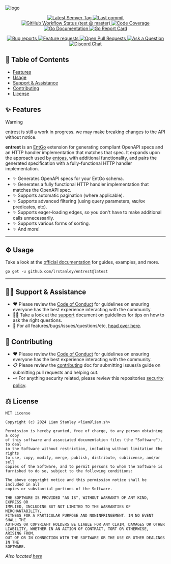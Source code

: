<!-- template:define:options
{
  "nodescription": true
}
-->
![logo](https://liam.sh/-/gh/svg/lrstanley/entrest?layout=left&icon=logos%3Aopenapi&icon.height=60&bg=geometric&bgcolor=rgba%2810%2C+10%2C+10%2C+1%29)

<!-- template:begin:header -->
<!-- do not edit anything in this "template" block, its auto-generated -->

<p align="center">
  <a href="https://github.com/lrstanley/entrest/tags">
    <img title="Latest Semver Tag" src="https://img.shields.io/github/v/tag/lrstanley/entrest?style=flat-square">
  </a>
  <a href="https://github.com/lrstanley/entrest/commits/master">
    <img title="Last commit" src="https://img.shields.io/github/last-commit/lrstanley/entrest?style=flat-square">
  </a>




  <a href="https://github.com/lrstanley/entrest/actions?query=workflow%3Atest+event%3Apush">
    <img title="GitHub Workflow Status (test @ master)" src="https://img.shields.io/github/actions/workflow/status/lrstanley/entrest/test.yml?branch=master&label=test&style=flat-square">
  </a>



  <a href="https://codecov.io/gh/lrstanley/entrest">
    <img title="Code Coverage" src="https://img.shields.io/codecov/c/github/lrstanley/entrest/master?style=flat-square">
  </a>

  <a href="https://pkg.go.dev/github.com/lrstanley/entrest">
    <img title="Go Documentation" src="https://pkg.go.dev/badge/github.com/lrstanley/entrest?style=flat-square">
  </a>
  <a href="https://goreportcard.com/report/github.com/lrstanley/entrest">
    <img title="Go Report Card" src="https://goreportcard.com/badge/github.com/lrstanley/entrest?style=flat-square">
  </a>
</p>
<p align="center">
  <a href="https://github.com/lrstanley/entrest/issues?q=is:open+is:issue+label:bug">
    <img title="Bug reports" src="https://img.shields.io/github/issues/lrstanley/entrest/bug?label=issues&style=flat-square">
  </a>
  <a href="https://github.com/lrstanley/entrest/issues?q=is:open+is:issue+label:enhancement">
    <img title="Feature requests" src="https://img.shields.io/github/issues/lrstanley/entrest/enhancement?label=feature%20requests&style=flat-square">
  </a>
  <a href="https://github.com/lrstanley/entrest/pulls">
    <img title="Open Pull Requests" src="https://img.shields.io/github/issues-pr/lrstanley/entrest?label=prs&style=flat-square">
  </a>
  <a href="https://github.com/lrstanley/entrest/discussions/new?category=q-a">
    <img title="Ask a Question" src="https://img.shields.io/badge/support-ask_a_question!-blue?style=flat-square">
  </a>
  <a href="https://liam.sh/chat"><img src="https://img.shields.io/badge/discord-bytecord-blue.svg?style=flat-square" title="Discord Chat"></a>
</p>
<!-- template:end:header -->

<!-- template:begin:toc -->
<!-- do not edit anything in this "template" block, its auto-generated -->
## :link: Table of Contents

  - [Features](#sparkles-features)
  - [Usage](#gear-usage)
  - [Support &amp; Assistance](#raising_hand_man-support--assistance)
  - [Contributing](#handshake-contributing)
  - [License](#balance_scale-license)
<!-- template:end:toc -->

## :sparkles: Features

> [!WARNING]
> entrest is still a work in progress. we may make breaking changes to the API
> without notice.

**entrest** is an [EntGo](https://entgo.io/) extension for generating compliant OpenAPI
specs and an HTTP handler implementation that matches that spec. It expands upon the
approach used by [entoas](https://github.com/ent/contrib/tree/master/entoas#entoas),
with additional functionality, and pairs the generated specification with a
fully-functional HTTP handler implementation.

- :sparkles: Generates OpenAPI specs for your EntGo schema.
- :sparkles: Generates a fully functional HTTP handler implementation that matches the OpenAPI spec.
- :sparkles: Supports automatic pagination (where applicable).
- :sparkles: Supports advanced filtering (using query parameters, `AND`/`OR` predicates, etc).
- :sparkles: Supports eager-loading edges, so you don't have to make additional calls unnecessarily.
- :sparkles: Supports various forms of sorting.
- :sparkles: And more!

---

## :gear: Usage

Take a look at the [official documentation](https://lrstanley.github.io/entrest/) for guides, examples, and more.

<!-- template:begin:goget -->
<!-- do not edit anything in this "template" block, its auto-generated -->
```console
go get -u github.com/lrstanley/entrest@latest
```
<!-- template:end:goget -->

---

<!-- template:begin:support -->
<!-- do not edit anything in this "template" block, its auto-generated -->
## :raising_hand_man: Support & Assistance

* :heart: Please review the [Code of Conduct](.github/CODE_OF_CONDUCT.md) for
     guidelines on ensuring everyone has the best experience interacting with
     the community.
* :raising_hand_man: Take a look at the [support](.github/SUPPORT.md) document on
     guidelines for tips on how to ask the right questions.
* :lady_beetle: For all features/bugs/issues/questions/etc, [head over here](https://github.com/lrstanley/entrest/issues/new/choose).
<!-- template:end:support -->

<!-- template:begin:contributing -->
<!-- do not edit anything in this "template" block, its auto-generated -->
## :handshake: Contributing

* :heart: Please review the [Code of Conduct](.github/CODE_OF_CONDUCT.md) for guidelines
     on ensuring everyone has the best experience interacting with the
    community.
* :clipboard: Please review the [contributing](.github/CONTRIBUTING.md) doc for submitting
     issues/a guide on submitting pull requests and helping out.
* :old_key: For anything security related, please review this repositories [security policy](https://github.com/lrstanley/entrest/security/policy).
<!-- template:end:contributing -->

<!-- template:begin:license -->
<!-- do not edit anything in this "template" block, its auto-generated -->
## :balance_scale: License

```
MIT License

Copyright (c) 2024 Liam Stanley <liam@liam.sh>

Permission is hereby granted, free of charge, to any person obtaining a copy
of this software and associated documentation files (the "Software"), to deal
in the Software without restriction, including without limitation the rights
to use, copy, modify, merge, publish, distribute, sublicense, and/or sell
copies of the Software, and to permit persons to whom the Software is
furnished to do so, subject to the following conditions:

The above copyright notice and this permission notice shall be included in all
copies or substantial portions of the Software.

THE SOFTWARE IS PROVIDED "AS IS", WITHOUT WARRANTY OF ANY KIND, EXPRESS OR
IMPLIED, INCLUDING BUT NOT LIMITED TO THE WARRANTIES OF MERCHANTABILITY,
FITNESS FOR A PARTICULAR PURPOSE AND NONINFRINGEMENT. IN NO EVENT SHALL THE
AUTHORS OR COPYRIGHT HOLDERS BE LIABLE FOR ANY CLAIM, DAMAGES OR OTHER
LIABILITY, WHETHER IN AN ACTION OF CONTRACT, TORT OR OTHERWISE, ARISING FROM,
OUT OF OR IN CONNECTION WITH THE SOFTWARE OR THE USE OR OTHER DEALINGS IN THE
SOFTWARE.
```

_Also located [here](LICENSE)_
<!-- template:end:license -->
